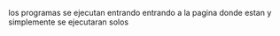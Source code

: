 los programas se ejecutan entrando entrando a la pagina donde estan y simplemente se ejecutaran solos
